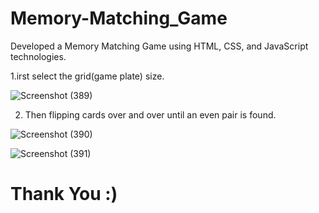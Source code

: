 # Memory-Matching_Game
Developed a Memory Matching Game using HTML, CSS, and JavaScript technologies.

1.irst select the grid(game plate) size.

![Screenshot (389)](https://github.com/hemantgarg1452/Memory-Matching_Game/assets/108003083/0f7fb4ab-e828-473e-82db-644f0eead7dd)


2. Then flipping cards over and over until an even pair is found.

![Screenshot (390)](https://github.com/hemantgarg1452/Memory-Matching_Game/assets/108003083/e1c49f26-3d74-42b2-a7ce-7662849fe2b1)

![Screenshot (391)](https://github.com/hemantgarg1452/Memory-Matching_Game/assets/108003083/a6d2ee1a-7ef4-4054-b032-9ec6ef0b9ab3)


# Thank You :)
